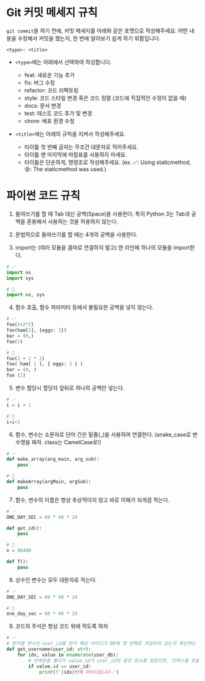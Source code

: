 # Git 커밋 메세지 규칙
`git commit`을 하기 전에, 커밋 메세지를 아래와 같은 포맷으로 작성해주세요. 어떤 내용을 수정해서 커밋을 했는지, 한 번에 알아보기 쉽게 하기 위함입니다.

`<type>: <title>`

- `<type>`에는 아래에서 선택하여 작성합니다.
    - feat: 새로운 기능 추가
    - fix: 버그 수정
    - refactor: 코드 리팩토링
    - style: 코드 스타일 변경 혹은 코드 정렬 (코드에 직접적인 수정이 없을 때)
    - docs: 문서 변경
    - test: 테스트 코드 추가 및 변경
    - chore: 배포 환경 수정

- `<title>`에는 아래의 규칙을 지켜서 작성해주세요.
    - 타이틀 첫 번째 글자는 무조건 대문자로 적어주세요.
    - 타이틀 맨 마지막에 마침표를 사용하지 마세요.
    - 타이틀은 단순하게, 명령조로 작성해주세요. (ex. ✅: Using staticmethod, 😵: The staticmethod was used.)


# 파이썬 코드 규칙

1. 들여쓰기를 할 때 Tab 대신 공백(Space)을 사용한다. 특히 Python 3는 Tab과 공백을 혼용해서 사용하는 것을 허용하지 않는다.

2. 문법적으로 들여쓰기를 할 때는 4개의 공백을 사용한다.

3. import는 (여러 모듈을 콤마로 연결하지 말고) 한 라인에 하나의 모듈을 import한다.

```python
# ✅
import os
import sys

# 💩
import os, sys
```

4. 함수 호출, 함수 파라미터 등에서 불필요한 공백을 넣지 않는다.
```python
# ✅
foo(1+2*2)
foo(ham[1], {eggs: 2})
bar = (0,)
foo(1)

# 💩
foo(1 + 2 * 2)
foo( ham[ 1 ], { eggs: 2 } )
bar = (0, )
foo (1)
```

5. 변수 할당시 할당자 앞뒤로 하나의 공백만 넣는다.
```python
# ✅
i = i + 1

# 💩
i=i+1
```

6. 함수, 변수는 소문자로 단어 간은 밑줄(_)을 사용하여 연결한다. (snake_case로 변수명을 짜자. class는 CamelCase로!)
```python
# ✅
def make_array(arg_main, arg_sub):
    pass

# 💩
def makeArray(argMain, argSub):
    pass
```

7. 함수, 변수의 이름은 항상 추상적이지 않고 바로 이해가 되게끔 적는다.
```python
# ✅
ONE_DAY_SEC = 60 * 60 * 24

def get_id():
    pass

# 💩
x = 86400

def f():
    pass
```

8. 상수인 변수는 모두 대문자로 적는다.
```python
# ✅
ONE_DAY_SEC = 60 * 60 * 24

# 💩
one_day_sec = 60 * 60 * 24
```

9. 코드의 주석은 항상 코드 위에 적도록 하자
```python
# ✅
# 문자열 변수인 user_id를 받아 해당 아이디가 DB에 몇 번째로 저장되어 있는지 확인하는 함수이다.
def get_username(user_id: str):
    for idx, value in enumerate(user_db):
        # 반복문을 돌다가 value.id가 user_id와 같은 원소를 찾았다면, 인덱스를 호출한다. 
        if value.id == user_id:
            print(f'{idx}번째 아이디입니다.')
```